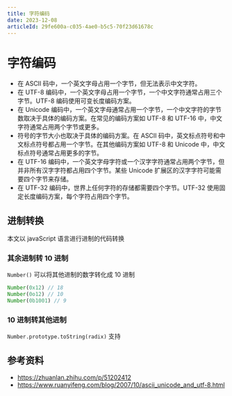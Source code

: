 ```yaml
---
title: 字符编码
date: 2023-12-08
articleId: 29fe600a-c035-4ae0-b5c5-70f23d61678c
---
```


# 字符编码

- 在 ASCII 码中，一个英文字母占用一个字节，但无法表示中文字符。
- 在 UTF-8 编码中，一个英文字母占用一个字节，一个中文字符通常占用三个字节。UTF-8 编码使用可变长度编码方案。
- 在 Unicode 编码中，一个英文字母通常占用一个字节，一个中文字符的字节数取决于具体的编码方案。在常见的编码方案如 UTF-8 和 UTF-16 中，中文字符通常占用两个字节或更多。
- 符号的字节大小也取决于具体的编码方案。在 ASCII 码中，英文标点符号和中文标点符号都占用一个字节。在其他编码方案如 UTF-8 和 Unicode 中，中文标点符号通常占用更多的字节。
- 在 UTF-16 编码中，一个英文字母字符或一个汉字字符通常占用两个字节，但并非所有汉字字符都占用四个字节。某些 Unicode 扩展区的汉字字符可能需要四个字节来存储。
- 在 UTF-32 编码中，世界上任何字符的存储都需要四个字节。UTF-32 使用固定长度编码方案，每个字符占用四个字节。

## 进制转换

本文以 javaScript 语言进行进制的代码转换

### 其余进制转 10 进制

`Number()` 可以将其他进制的数字转化成 10 进制

```js
Number(0x12) // 18
Number(0o12) // 10
Number(0b1001) // 9
```

### 10 进制转其他进制

`Number.prototype.toString(radix)` 支持

## 参考资料

- <https://zhuanlan.zhihu.com/p/51202412>
- <https://www.ruanyifeng.com/blog/2007/10/ascii_unicode_and_utf-8.html>
